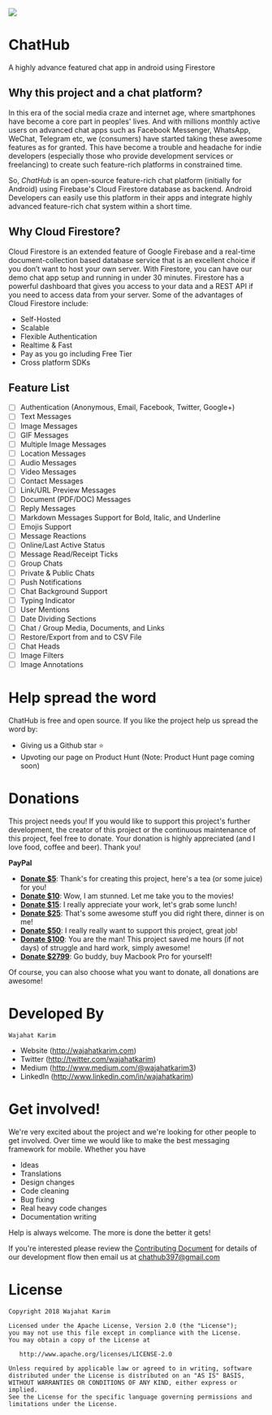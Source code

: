 ![](https://raw.githubusercontent.com/wajahatkarim3/ChatHub/master/ChatHub_Logo.jpg)

# ChatHub
A highly advance featured chat app in android using Firestore

## Why this project and a chat platform?
In this era of the social media craze and internet age, where smartphones have become a core part in peoples' lives. And with millions monthly active users on advanced chat apps such as Facebook Messenger, WhatsApp, WeChat, Telegram etc, we (consumers) have started taking these awesome features as for granted. This have become a trouble and headache for indie developers (especially those who provide development services or freelancing) to create such feature-rich platforms in constrained time.

So, *ChatHub* is an open-source feature-rich chat platform (initially for Android) using Firebase's Cloud Firestore database as backend. Android Developers can easily use this platform in their apps and integrate highly advanced feature-rich chat system within a short time. 

## Why Cloud Firestore?
Cloud Firestore is an extended feature of Google Firebase and a real-time document-collection based database service that is an excellent choice if you don’t want to host your own server. With Firestore, you can have our demo chat app setup and running in under 30 minutes. Firestore has a powerful dashboard that gives you access to your data and a REST API if you need to access data from your server. Some of the advantages of Cloud Firestore include:
 * Self-Hosted
 * Scalable
 * Flexible Authentication
 * Realtime & Fast
 * Pay as you go including Free Tier
 * Cross platform SDKs

## Feature List

- [ ] Authentication (Anonymous, Email, Facebook, Twitter, Google+)
- [ ] Text Messages
- [ ] Image Messages
- [ ] GIF Messages
- [ ] Multiple Image Messages
- [ ] Location Messages
- [ ] Audio Messages
- [ ] Video Messages
- [ ] Contact Messages
- [ ] Link/URL Preview Messages
- [ ] Document (PDF/DOC) Messages
- [ ] Reply Messages
- [ ] Markdown Messages Support for Bold, Italic, and Underline
- [ ] Emojis Support
- [ ] Message Reactions
- [ ] Online/Last Active Status
- [ ] Message Read/Receipt Ticks
- [ ] Group Chats
- [ ] Private & Public Chats
- [ ] Push Notifications
- [ ] Chat Background Support
- [ ] Typing Indicator
- [ ] User Mentions
- [ ] Date Dividing Sections
- [ ] Chat / Group Media, Documents, and Links
- [ ] Restore/Export from and to CSV File
- [ ] Chat Heads
- [ ] Image Filters
- [ ] Image Annotations

# Help spread the word

ChatHub is free and open source. If you like the project help us spread the word by:
* Giving us a Github star ⭐
* Upvoting our page on Product Hunt (Note: Product Hunt page coming soon)

# Donations

This project needs you! If you would like to support this project's further development, the creator of this project or the continuous maintenance of this project, feel free to donate. Your donation is highly appreciated (and I love food, coffee and beer). Thank you!

**PayPal**

* **[Donate $5](https://www.paypal.me/WajahatKarim/5)**: Thank's for creating this project, here's a tea (or some juice) for you!
* **[Donate $10](https://www.paypal.me/WajahatKarim/10)**: Wow, I am stunned. Let me take you to the movies!
* **[Donate $15](https://www.paypal.me/WajahatKarim/15)**: I really appreciate your work, let's grab some lunch!
* **[Donate $25](https://www.paypal.me/WajahatKarim/25)**: That's some awesome stuff you did right there, dinner is on me!
* **[Donate $50](https://www.paypal.me/WajahatKarim/50)**: I really really want to support this project, great job!
* **[Donate $100](https://www.paypal.me/WajahatKarim/100)**: You are the man! This project saved me hours (if not days) of struggle and hard work, simply awesome!
* **[Donate $2799](https://www.paypal.me/WajahatKarim/2799)**: Go buddy, buy Macbook Pro for yourself!

Of course, you can also choose what you want to donate, all donations are awesome!

# Developed By

```
Wajahat Karim
```
- Website (http://wajahatkarim.com)
- Twitter (http://twitter.com/wajahatkarim)
- Medium (http://www.medium.com/@wajahatkarim3)
- LinkedIn (http://www.linkedin.com/in/wajahatkarim)

# Get involved!

We're very excited about the project and we're looking for other people to get involved. Over time we would like to make the best messaging framework for mobile. Whether you have 

* Ideas
* Translations
* Design changes
* Code cleaning
* Bug fixing
* Real heavy code changes
* Documentation writing

Help is always welcome. The more is done the better it gets!

If you're interested please review the [Contributing Document](https://github.com/wajahatkarim3/ChatHub/blob/master/Contributions.md) for details of our development flow then email us at chathub397@gmail.com

# License

    Copyright 2018 Wajahat Karim

    Licensed under the Apache License, Version 2.0 (the "License");
    you may not use this file except in compliance with the License.
    You may obtain a copy of the License at

       http://www.apache.org/licenses/LICENSE-2.0

    Unless required by applicable law or agreed to in writing, software
    distributed under the License is distributed on an "AS IS" BASIS,
    WITHOUT WARRANTIES OR CONDITIONS OF ANY KIND, either express or implied.
    See the License for the specific language governing permissions and
    limitations under the License.
